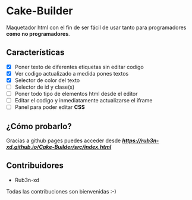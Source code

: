 # Cake-Builder
Maquetador html con el fin de ser fácil de usar tanto para programadores **como no programadores**.
## Características
- [x] Poner texto de diferentes etiquetas sin editar codigo
- [x] Ver codigo actualizado a medida pones textos
- [x] Selector de color del texto
- [ ] Selector de id y clase(s)
- [ ] Poner todo tipo de elementos html desde el editor
- [ ] Editar el codigo y inmediatamente actualizarse el iframe
- [ ] Panel para poder editar **CSS**
## ¿Cómo probarlo?
Gracias a github pages puedes acceder desde ***https://rub3n-xd.github.io/Cake-Builder/src/index.html***
## Contribuidores
- Rub3n-xd

Todas las contribuciones son bienvenidas :-)
